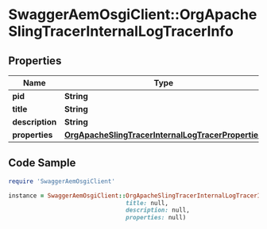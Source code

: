 # SwaggerAemOsgiClient::OrgApacheSlingTracerInternalLogTracerInfo

## Properties

Name | Type | Description | Notes
------------ | ------------- | ------------- | -------------
**pid** | **String** |  | [optional] 
**title** | **String** |  | [optional] 
**description** | **String** |  | [optional] 
**properties** | [**OrgApacheSlingTracerInternalLogTracerProperties**](OrgApacheSlingTracerInternalLogTracerProperties.md) |  | [optional] 

## Code Sample

```ruby
require 'SwaggerAemOsgiClient'

instance = SwaggerAemOsgiClient::OrgApacheSlingTracerInternalLogTracerInfo.new(pid: null,
                                 title: null,
                                 description: null,
                                 properties: null)
```


